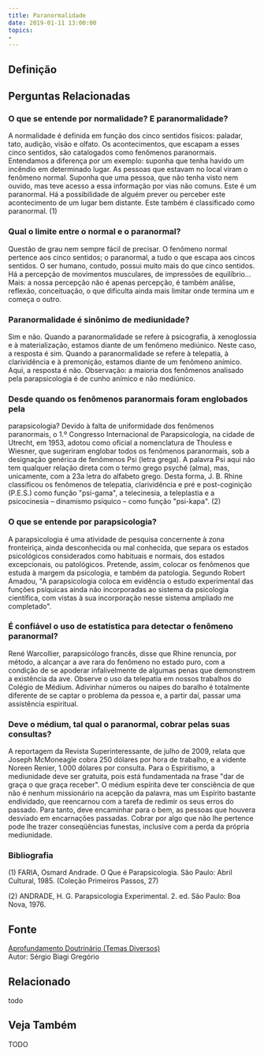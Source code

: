 ```yaml
---
title: Paranormalidade
date: 2019-01-11 13:00:00
topics: 
- 
---
```


## Definição


## Perguntas Relacionadas

### O que se entende por normalidade? E paranormalidade?
A normalidade é definida em função dos cinco sentidos físicos: paladar,
tato, audição, visão e olfato. Os acontecimentos, que escapam a esses
cinco sentidos, são catalogados como fenômenos paranormais. Entendamos a
diferença por um exemplo: suponha que tenha havido um incêndio em
determinado lugar. As pessoas que estavam no local viram o fenômeno
normal. Suponha que uma pessoa, que não tenha visto nem ouvido, mas teve
acesso a essa informação por vias não comuns. Este é um paranormal. Há a
possibilidade de alguém prever ou perceber este acontecimento de um
lugar bem distante. Este também é classificado como paranormal. (1)

### Qual o limite entre o normal e o paranormal?
Questão de grau nem sempre fácil de precisar. O fenômeno normal pertence
aos cinco sentidos; o paranormal, a tudo o que escapa aos cincos
sentidos. O ser humano, contudo, possui muito mais do que cinco
sentidos. Há a percepção de movimentos musculares, de impressões de
equilíbrio... Mais: a nossa percepção não é apenas percepção, é também
análise, reflexão, conceituação, o que dificulta ainda mais limitar onde
termina um e começa o outro.

### Paranormalidade é sinônimo de mediunidade?
Sim e não. Quando a paranormalidade se refere à psicografia, à
xenoglossia e à materialização, estamos diante de um fenômeno mediúnico.
Neste caso, a resposta é sim. Quando a paranormalidade se refere à
telepatia, à clarividência e à premonição, estamos diante de um fenômeno
anímico. Aqui, a resposta é não. Observação: a maioria dos fenômenos
analisado pela parapsicologia é de cunho anímico e não mediúnico.

### Desde quando os fenômenos paranormais foram englobados pela
parapsicologia?
Devido à falta de uniformidade dos fenômenos paranormais, o 1.º
Congresso Internacional de Parapsicologia, na cidade de Utrecht, em
1953, adotou como oficial a nomenclatura de Thouless e Wiesner, que
sugeriram englobar todos os fenômenos paranormais, sob a designação
genérica de fenômenos Psi (letra grega). A palavra Psi aqui não tem
qualquer relação direta com o termo grego psyché (alma), mas,
unicamente, com a 23a letra do alfabeto grego. Desta forma, J. B. Rhine
classificou os fenômenos de telepatia, clarividência e pré e
post-coginição (P.E.S.) como função "psi-gama", a telecinesia, a
teleplastia e a psicocinesia – dinamismo psíquico – como função
"psi-kapa". (2)

### O que se entende por parapsicologia?
A parapsicologia é uma atividade de pesquisa concernente à zona
fronteiriça, ainda desconhecida ou mal conhecida, que separa os estados
psicológicos considerados como habituais e normais, dos estados
excepcionais, ou patológicos. Pretende, assim, colocar os fenômenos que
estuda à margem da psicologia, e também da patologia. Segundo Robert
Amadou, "A parapsicologia coloca em evidência o estudo experimental das
funções psíquicas ainda não incorporadas ao sistema da psicologia
científica, com vistas à sua incorporação nesse sistema ampliado me
completado".

### É confiável o uso de estatística para detectar o fenômeno paranormal?
René Warcollier, parapsicólogo francês, disse que Rhine renuncia, por
método, a alcançar a ave rara do fenômeno no estado puro, com a condição
de se apoderar infalivelmente de algumas penas que demonstrem a
existência da ave. Observe o uso da telepatia em nossos trabalhos do
Colégio de Médium. Adivinhar números ou naipes do baralho é totalmente
diferente de se captar o problema da pessoa e, a partir daí, passar uma
assistência espiritual.

### Deve o médium, tal qual o paranormal, cobrar pelas suas consultas?
A reportagem da Revista Superinteressante, de julho de 2009, relata
que Joseph McMoneagle cobra 250 dólares por hora de trabalho, e a
vidente Noreen Renier, 1.000 dólares por consulta. Para o Espiritismo, a
mediunidade deve ser gratuita, pois está fundamentada na frase "dar de
graça o que graça receber". O médium espírita deve ter consciência de
que não é nenhum missionário na acepção da palavra, mas um Espírito
bastante endividado, que reencarnou com a tarefa de redimir os seus
erros do passado. Para tanto, deve encaminhar para o bem, as pessoas que
houvera desviado em encarnações passadas. Cobrar por algo que não lhe
pertence pode lhe trazer conseqüências funestas, inclusive com a perda
da própria mediunidade.







### Bibliografia
(1) FARIA, Osmard Andrade. O Que é Parapsicologia. São Paulo: Abril
Cultural, 1985. (Coleção Primeiros Passos, 27)

(2) ANDRADE, H. G. Parapsicologia Experimental. 2. ed. São Paulo: Boa
Nova, 1976.

## Fonte
[Aprofundamento Doutrinário (Temas Diversos)](https://sites.google.com/view/aprofundamentodoutrinario/paranormalidade)  
Autor: Sérgio Biagi Gregório



## Relacionado
todo

## Veja Também
TODO


